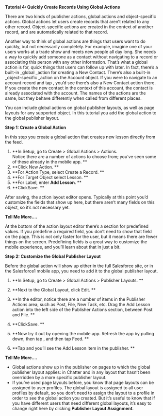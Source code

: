 **Tutorial 4: Quickly Create Records Using Global Actions**

There are two kinds of publisher actions, global actions and object-specific actions. Global actions let users create records that aren’t related to any other record. Object-specific actions are created in the context of another record, and are automatically related to that record.

Another way to think of global actions are things that users want to do quickly, but not necessarily completely. For example, imagine one of your users works at a trade show and meets new people all day long. She needs a way to quickly add someone as a contact without navigating to a record or associating this person with any other information. That’s what a global action is for, quick things that users can follow up with later. In fact, there’s a built-in _global _action for creating a New Contact. There’s also a built-in _object-specific _action on the Account object. If you were to navigate to an account record and tap , you’d see there’s also a New Contact action there. If you create the new contact in the context of this account, the contact is already associated with the account. The names of the actions are the same, but they behave differently when called from different places.

You can include global actions on global publisher layouts, as well as page layouts for any supported object. In this tutorial you add the global action to the global publisher layout.

**Step 1: Create a Global Action**

In this step you create a global action that creates new lesson directly from the feed.

1. **In Setup, go to Create &gt; Global Actions &gt; Actions.  
Notice there are a number of actions to choose from; you’ve seen some of these already in the mobile app. **
2. **Click New Action. **
3. **For Action Type, select Create a Record. **
4. **For Target Object select Lesson. **
5. **For Label, enter ****Add Lesson****. **
6. **ClickSave. **

After saving, the action layout editor opens. Typically at this point you’d customize the fields that show up here, but there aren’t many fields on this object, so it’s not necessary yet.

**Tell Me More....**

At the bottom of the action layout editor there’s a section for predefined values. If you predefine a required field, you don’t need to show that field on the page. This is not only faster for the user, but it means there are fewer things on the screen. Predefining fields is a great way to customize the mobile experience, and you’ll learn about that in just a bit.

**Step 2: Customize the Global Publisher Layout**

Before the global action will show up either in the full Salesforce site, or in the Salesforce1 mobile app, you need to add it to the global publisher layout.

1. **In Setup, go to Create &gt; Global Actions &gt; Publisher Layouts. **
2. **Next to the Global Layout, click Edit. **

1. **In the editor, notice there are a number of items in the Publisher Actions area, such as Post, File, New Task, etc. Drag the Add Lesson action into the left side of the Publisher Actions section, between Post and File. **
2. **ClickSave. **
3. **Now try it out by opening the mobile app. Refresh the app by pulling down, then tap , and then tap Feed. **
4. **Tap and you’ll see the Add Lesson item in the publisher. **

**Tell Me More....**

- Global actions show up in the publisher on pages to which the global publisher layout applies: in Chatter and in any layout that hasn’t been overridden by a more specific publisher layout. 
- If you’ve used page layouts before, you know that page layouts can be assigned to user profiles. The global layout is assigned to all user profiles by default, so you don’t need to assign the layout to a profile in order to see the global action you created. But it’s useful to know that if you have different users that need different global layouts, it’s easy to change right here by clicking **Publisher Layout Assignment**. 
